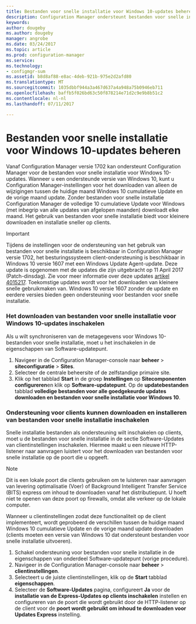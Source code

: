 ```yaml
---
title: Bestanden voor snelle installatie voor Windows 10-updates beheren | Microsoft Docs
description: Configuration Manager ondersteunt bestanden voor snelle installatie voor Windows 10 waarmee kleinere downloads en sneller installatie op clients.
keywords: 
author: dougeby
ms.author: dougeby
manager: angrobe
ms.date: 03/24/2017
ms.topic: article
ms.prod: configuration-manager
ms.service: 
ms.technology:
- configmgr-sum
ms.assetid: b8d8af88-e8ac-4deb-921b-975e2d2afd80
ms.translationtype: MT
ms.sourcegitcommit: 1035dbbf944a3a467d637a4a948a75b0946eb711
ms.openlocfilehash: baffb5f026bd63c50f878214e71d2c9e9b8b51c2
ms.contentlocale: nl-nl
ms.lasthandoff: 07/11/2017

---
```


# Bestanden voor snelle installatie voor Windows 10-updates beheren
<a id="manage-express-installation-files-for-windows-10-updates" class="xliff"></a>
Vanaf Configuration Manager versie 1702 kan ondersteunt Configuration Manager voor de bestanden voor snelle installatie voor Windows 10-updates. Wanneer u een ondersteunde versie van Windows 10, kunt u Configuration Manager-instellingen voor het downloaden van alleen de wijzigingen tussen de huidige maand Windows 10 cumulatieve Update en de vorige maand update. Zonder bestanden voor snelle installatie Configuration Manager de volledige 10 cumulatieve Update voor Windows (met inbegrip van alle updates van afgelopen maanden) downloadt elke maand. Het gebruik van bestanden voor snelle installatie biedt voor kleinere downloaden en installatie sneller op clients.

> [!IMPORTANT]
> Tijdens de instellingen voor de ondersteuning van het gebruik van bestanden voor snelle installatie is beschikbaar in Configuration Manager versie 1702, het besturingssysteem client-ondersteuning is beschikbaar in Windows 10 versie 1607 met een Windows Update Agent-update. Deze update is opgenomen met de updates die zijn uitgebracht op 11 April 2017 (Patch-dinsdag). Zie voor meer informatie over deze updates [artikel 4015217](http://support.microsoft.com/kb/4015217). Toekomstige updates wordt voor het downloaden van kleinere snelle gebruikmaken van. Windows 10 versie 1607 zonder de update en eerdere versies bieden geen ondersteuning voor bestanden voor snelle installatie.


### Het downloaden van bestanden voor snelle installatie voor Windows 10-updates inschakelen
<a id="to-enable-the-download-of-express-installation-files-for-windows-10-updates" class="xliff"></a>
Als u wilt synchroniseren van de metagegevens voor Windows 10-bestanden voor snelle installatie, moet u het inschakelen in de eigenschappen van Software-updatepunt.
1.  Navigeer in de Configuration Manager-console naar **beheer** > **siteconfiguratie** > **Sites**.
2.  Selecteer de centrale beheersite of de zelfstandige primaire site.
3.  Klik op het tabblad **Start** in de groep **Instellingen** op **Sitecomponenten configureren**en klik op **Software-updatepunt**. Op de **updatebestanden** tabblad **volledige bestanden voor alle goedgekeurde updates downloaden en bestanden voor snelle installatie voor Windows 10**.

### Ondersteuning voor clients kunnen downloaden en installeren van bestanden voor snelle installatie inschakelen
<a id="to-enable-support-for-clients-to-download-and-install-express-installation-files" class="xliff"></a>
Snelle installatie bestanden als ondersteuning wilt inschakelen op clients, moet u de bestanden voor snelle installatie in de sectie Software-Updates van clientinstellingen inschakelen. Hiermee maakt u een nieuwe HTTP-listener naar aanvragen luistert voor het downloaden van bestanden voor snelle installatie op de poort die u opgeeft.

> [!NOTE]    
> Dit is een lokale poort die clients gebruiken om te luisteren naar aanvragen van levering optimalisatie (Voer) of Background Intelligent Transfer Service (BITS) express om inhoud te downloaden vanaf het distributiepunt. U hoeft niet te openen van deze poort op firewalls, omdat alle verkeer op de lokale computer.

Wanneer u clientinstellingen zodat deze functionaliteit op de client implementeert, wordt geprobeerd de verschillen tussen de huidige maand Windows 10 cumulatieve Update en de vorige maand update downloaden (clients moeten een versie van Windows 10 dat ondersteunt bestanden voor snelle installatie uitvoeren).
1.  Schakel ondersteuning voor bestanden voor snelle installatie in de eigenschappen van onderdeel Software-updatepunt (vorige procedure).
2.  Navigeer in de Configuration Manager-console naar **beheer** > **clientinstellingen**.
3.  Selecteert u de juiste clientinstellingen, klik op de **Start** tabblad **eigenschappen**.
4.  Selecteer de **Software-Updates** pagina, configureert **Ja** voor de **installatie van de Express-Updates op clients inschakelen** instellen en configureren van de poort die wordt gebruikt door de HTTP-listener op de client voor de **poort wordt gebruikt om inhoud te downloaden voor Updates Express** instelling.


